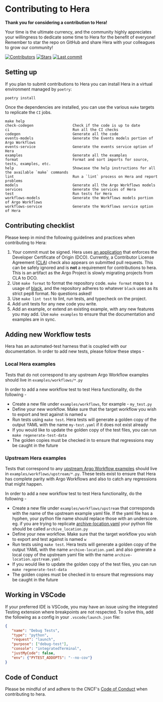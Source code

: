 # Contributing to Hera

**Thank you for considering a contribution to Hera!**

Your time is the ultimate currency, and the community highly appreciates your willingness to dedicate some time to Hera
for the benefit of everyone! Remember to star the repo on GitHub and share Hera with your colleagues to grow our community!

[![Contributors](https://img.shields.io/github/contributors/argoproj-labs/hera)](https://github.com/argoproj-labs/hera)
[![Stars](https://img.shields.io/github/stars/argoproj-labs/hera)](https://github.com/argoproj-labs/hera)
[![Last commit](https://img.shields.io/github/last-commit/argoproj-labs/hera)](https://github.com/argoproj-labs/hera)

## Setting up

If you plan to submit contributions to Hera you can install Hera in a virtual environment managed by `poetry`:

```shell
poetry install
```

Once the dependencies are installed, you can use the various `make` targets to replicate the `CI` jobs.

```
make help
check-codegen                  Check if the code is up to date
ci                             Run all the CI checks
codegen                        Generate all the code
events-models                  Generate the Events models portion of Argo Workflows
events-service                 Generate the events service option of Hera
examples                       Generate all the examples
format                         Format and sort imports for source, tests, examples, etc.
help                           Showcase the help instructions for all the available `make` commands
lint                           Run a `lint` process on Hera and report problems
models                         Generate all the Argo Workflows models
services                       Generate the services of Hera
test                           Run tests for Hera
workflows-models               Generate the Workflows models portion of Argo Workflows
workflows-service              Generate the Workflows service option of Hera
```

## Contributing checklist

Please keep in mind the following guidelines and practices when contributing to Hera:

1. Your commit must be signed. Hera uses [an application](https://github.com/apps/dco) that enforces the Developer 
   Certificate of Origin (DCO). Currently, a Contributor License Agreement 
   ([CLA](https://github.com/cla-assistant/cla-assistant)) check also appears on submitted pull requests. This can be
   safely ignored and is **not** a requirement for contributions to hera. This is an artifact as the Argo Project is slowly migrating projects from CLA to DCO.
1. Use `make format` to format the repository code. `make format` maps to a usage of
   [black](https://github.com/psf/black), and the repository adheres to whatever `black` uses as its strict pep8 format.
   No questions asked!
1. Use `make lint test` to lint, run tests, and typecheck on the project.
1. Add unit tests for any new code you write.
1. Add an example, or extend an existing example, with any new features you may add. Use `make examples` to ensure that the documentation and examples are in sync.

## Adding new Workflow tests

Hera has an automated-test harness that is coupled with our documentation. In order to add new tests, please follow these steps - 

### Local Hera examples

Tests that do not correspond to any upstream Argo Workflow examples should live in `examples/workflows/*.py`

In order to add a new workflow test to test Hera functionality, do the following - 
- Create a new file under `examples/workflows`, for example - `my_test.py`
- Define your new workflow. Make sure that the target workflow you wish to export and test against is named `w`
- Run tests using `make test`. Hera tests will generate a golden copy of the output YAML with the name `my-test.yaml` if it does not exist already
- If you would like to update the golden copy of the test files, you can run `make regenerate-test-data`
- The golden copies must be checked in to ensure that regressions may be caught in the future

### Upstream Hera examples

Tests that correspond to any [upstream Argo Workflow examples](https://github.com/argoproj/argo-workflows/tree/master/examples) should live in `examples/workflows/upstream/*.py`. These tests exist to ensure that Hera has complete parity with Argo Workflows and also to catch any regressions that might happen.

In order to add a new workflow test to test Hera functionality, do the following - 
- Create a new file under `examples/workflows/upstream` that corresponds with the name of the upstream example yaml file. If the yaml file has a hyphen, your python file name should replace those with an underscore. eg. if you are trying to replicate [archive-location.yaml](https://github.com/argoproj/argo-workflows/blob/master/examples/archive-location.yaml) your python file should be called `archive_location.py`
- Define your new workflow. Make sure that the target workflow you wish to export and test against is named `w`
- Run tests using `make test`. Hera tests will generate a golden copy of the output YAML with the name `archive-location.yaml` and also generate a local copy of the upstream yaml file with the name `archive-location.upstream.yaml` 
- If you would like to update the golden copy of the test files, you can run `make regenerate-test-data`
- The golden copies must be checked in to ensure that regressions may be caught in the future

## Working in VSCode

If your preferred IDE is VSCode, you may have an issue using the integrated Testing extension where breakpoints are not
respected. To solve this, add the following as a config in your `.vscode/launch.json` file:

```json
{
   "name": "Debug Tests",
   "type": "python",
   "request": "launch",
   "purpose": ["debug-test"],
   "console": "integratedTerminal",
   "justMyCode": false,
   "env": {"PYTEST_ADDOPTS": "--no-cov"}
}
```

## Code of Conduct

Please be mindful of and adhere to the CNCF's
[Code of Conduct](https://github.com/cncf/foundation/blob/main/code-of-conduct.md) when contributing to hera.
